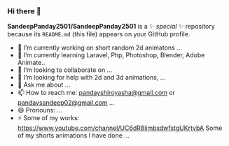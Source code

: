 ### Hi there 👋


**SandeepPanday2501/SandeepPanday2501** is a ✨ _special_ ✨ repository because its `README.md` (this file) appears on your GitHub profile.



- 🔭 I’m currently working on short random 2d animatons ...
- 🌱 I’m currently learning Laravel, Php, Photoshop, Blender, Adobe Animate..
- 👯 I’m looking to collaborate on ...
- 🤔 I’m looking for help with 2d and 3d animations, ...
- 💬 Ask me about ...
- 📫 How to reach me: pandayshiroyasha@gmail.com or pandaysandeep02@gmail.com ...
- 😄 Pronouns: ...
- ⚡ Some of my works: https://www.youtube.com/channel/UC6dR8ijmbxdwfstgUKrtvbA Some of my shorts animations I have done ...

